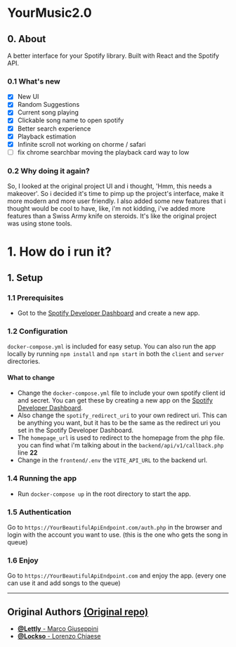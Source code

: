 # YourMusic2.0

## 0. About
A better interface for your Spotify library. Built with React and the Spotify API.

### 0.1 What's new
- [x] New UI
- [X] Random Suggestions
- [X] Current song playing
- [X] Clickable song name to open spotify
- [X] Better search experience
- [X] Playback estimation
- [x] Infinite scroll not working on chorme / safari
- [ ] fix chrome searchbar moving the playback card way to low 

### 0.2 Why doing it again?
So, I looked at the original project UI and i thought, 'Hmm, this needs a makeover'. So i decided it's time to pimp up the project's interface, make it more modern and more user friendly. I also added some new features that i thought would be cool to have, like, i'm not kidding, i've added more features than a Swiss Army knife on steroids. It's like the original project was using stone tools.

# 1. How do i run it?

## 1. Setup
### 1.1 Prerequisites
- Got to the [Spotify Developer Dashboard](https://developer.spotify.com/dashboard/applications) and create a new app.

### 1.2 Configuration
`docker-compose.yml` is included for easy setup. You can also run the app locally by running `npm install` and `npm start` in both the `client` and `server` directories.

#### What to change
- Change the `docker-compose.yml` file to include your own spotify client id and secret. You can get these by creating a new app on the [Spotify Developer Dashboard](https://developer.spotify.com/dashboard/applications).
- Also change the `spotify_redirect_uri` to your own redirect uri. This can be anything you want, but it has to be the same as the redirect uri you set in the Spotify Developer Dashboard.
- The `homepage_url` is used to redirect to the homepage from the php file.
you can find what i'm talking about in the `backend/api/v1/callback.php` line **22**
- Change in the `frontend/.env` the `VITE_API_URL` to the backend url.


### 1.4 Running the app
- Run `docker-compose up` in the root directory to start the app.   

### 1.5 Authentication
Go to `https://YourBeautifulApiEndpoint.com/auth.php` in the browser and login with the account you want to use. (this is the one who gets the song in queue)

### 1.6 Enjoy
Go to `https://YourBeautifulApiEndpoint.com` and enjoy the app. (every one can use it and add songs to the queue)   

<hr/>

## Original Authors [(Original repo)](https://github.com/Lettly/YourMusic)
- [ **@Lettly** - Marco Giuseppini ](https://github.com/Lettly)
- [**@Lockso** - Lorenzo Chiaese](https://github.com/Lockso)


 
